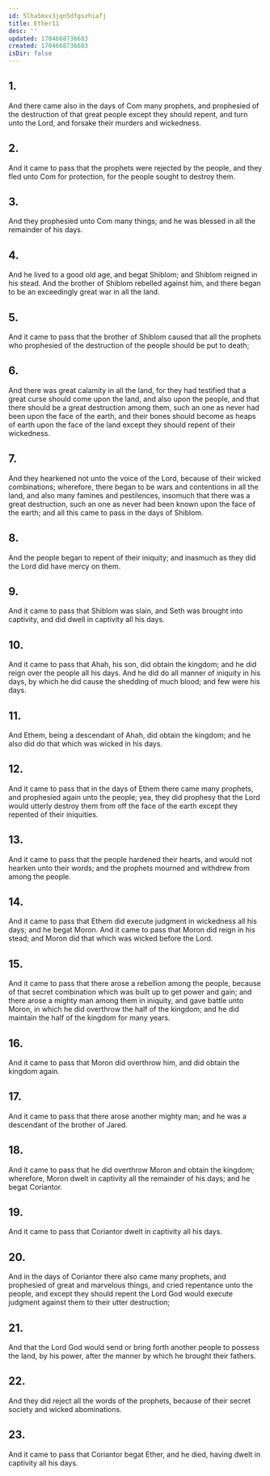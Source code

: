 ```yaml
---
id: 5lha5mxv3jqn5dfgszhiafj
title: Ether11
desc: ''
updated: 1704668736683
created: 1704668736683
isDir: false
---
```

## 1.
And there came also in the days of Com many prophets, and prophesied of the destruction of that great people except they should repent, and turn unto the Lord, and forsake their murders and wickedness.
## 2.
And it came to pass that the prophets were rejected by the people, and they fled unto Com for protection, for the people sought to destroy them.
## 3.
And they prophesied unto Com many things; and he was blessed in all the remainder of his days.
## 4.
And he lived to a good old age, and begat Shiblom; and Shiblom reigned in his stead. And the brother of Shiblom rebelled against him, and there began to be an exceedingly great war in all the land.
## 5.
And it came to pass that the brother of Shiblom caused that all the prophets who prophesied of the destruction of the people should be put to death;
## 6.
And there was great calamity in all the land, for they had testified that a great curse should come upon the land, and also upon the people, and that there should be a great destruction among them, such an one as never had been upon the face of the earth, and their bones should become as heaps of earth upon the face of the land except they should repent of their wickedness.
## 7.
And they hearkened not unto the voice of the Lord, because of their wicked combinations; wherefore, there began to be wars and contentions in all the land, and also many famines and pestilences, insomuch that there was a great destruction, such an one as never had been known upon the face of the earth; and all this came to pass in the days of Shiblom.
## 8.
And the people began to repent of their iniquity; and inasmuch as they did the Lord did have mercy on them.
## 9.
And it came to pass that Shiblom was slain, and Seth was brought into captivity, and did dwell in captivity all his days.
## 10.
And it came to pass that Ahah, his son, did obtain the kingdom; and he did reign over the people all his days. And he did do all manner of iniquity in his days, by which he did cause the shedding of much blood; and few were his days.
## 11.
And Ethem, being a descendant of Ahah, did obtain the kingdom; and he also did do that which was wicked in his days.
## 12.
And it came to pass that in the days of Ethem there came many prophets, and prophesied again unto the people; yea, they did prophesy that the Lord would utterly destroy them from off the face of the earth except they repented of their iniquities.
## 13.
And it came to pass that the people hardened their hearts, and would not hearken unto their words; and the prophets mourned and withdrew from among the people.
## 14.
And it came to pass that Ethem did execute judgment in wickedness all his days; and he begat Moron. And it came to pass that Moron did reign in his stead; and Moron did that which was wicked before the Lord.
## 15.
And it came to pass that there arose a rebellion among the people, because of that secret combination which was built up to get power and gain; and there arose a mighty man among them in iniquity, and gave battle unto Moron, in which he did overthrow the half of the kingdom; and he did maintain the half of the kingdom for many years.
## 16.
And it came to pass that Moron did overthrow him, and did obtain the kingdom again.
## 17.
And it came to pass that there arose another mighty man; and he was a descendant of the brother of Jared.
## 18.
And it came to pass that he did overthrow Moron and obtain the kingdom; wherefore, Moron dwelt in captivity all the remainder of his days; and he begat Coriantor.
## 19.
And it came to pass that Coriantor dwelt in captivity all his days.
## 20.
And in the days of Coriantor there also came many prophets, and prophesied of great and marvelous things, and cried repentance unto the people, and except they should repent the Lord God would execute judgment against them to their utter destruction;
## 21.
And that the Lord God would send or bring forth another people to possess the land, by his power, after the manner by which he brought their fathers.
## 22.
And they did reject all the words of the prophets, because of their secret society and wicked abominations.
## 23.
And it came to pass that Coriantor begat Ether, and he died, having dwelt in captivity all his days.
